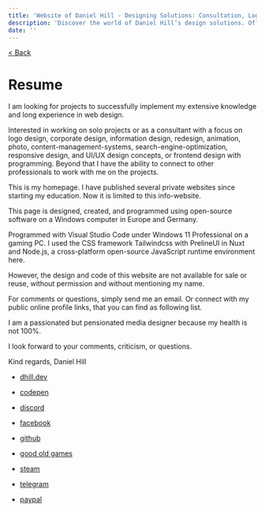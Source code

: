 ```yaml
---
title: 'Website of Daniel Hill - Designing Solutions: Consultation, Logos, UI/UX, Software Development.'
description: 'Discover the world of Daniel Hill’s design solutions. Offering consultation, logo creation, UI/UX design, and software development services tailored to your needs. Explore my site to see how I can transform your ideas into reality.'
date: ''
---
```


[< Back](/)

# Resume

I am looking for projects to successfully implement my extensive knowledge and long experience in web design.

Interested in working on solo projects or as a consultant with a focus on logo design, corporate design, information design, redesign, animation, photo, content-management-systems, search-engine-optimization, responsive design, and UI/UX design concepts, or frontend design with programming. Beyond that I have the ability to connect to other professionals to work with me on the projects.

This is my homepage. I have published several private websites since starting my education. Now it is limited to this info-website.

This page is designed, created, and programmed using open-source software on a Windows computer in Europe and Germany.

Programmed with Visual Studio Code under Windows 11 Professional on a gaming PC. I used the CSS framework Tailwindcss with PrelineUI in Nuxt and Node.js, a cross-platform open-source JavaScript runtime environment here.

However, the design and code of this website are not available for sale or reuse, without permission and without mentioning my name.

For comments or questions, simply send me an email. Or connect with my public online profile links, that you can find as following list.

I am a passionated but pensionated media designer because my health is not 100%.

I look forward to your comments, criticism, or questions.

Kind regards, Daniel Hill

- [ dhill.dev ](https://dhill.dev/)

- [ codepen ](https://codepen.io/danielhill1982)

- [ discord ](https://discord.gg/qSYNdQvrk9)

- [ facebook ](https://facebook.com/danielhill1982)

- [ github ](http://github.com/danielhill1982)

- [ good old games ](https://gog.com/u/schwuppi1982)

- [ steam ](https://steamcommunity.com/id/danielhill1982/)

- [ telegram ](https://t.me/danielhill1982)

- [ paypal ](http://paypal.com/paypalme/danielhill1982)

